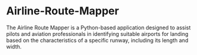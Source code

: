 # Airline-Route-Mapper

The Airline Route Mapper is a Python-based application designed to assist pilots and aviation professionals in identifying suitable airports for landing based on the characteristics of a specific runway, including its length and width. 

